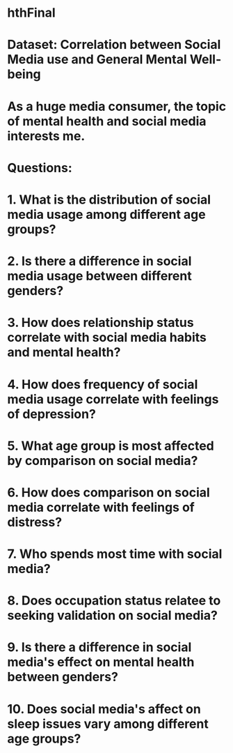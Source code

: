 # hthFinal
# Dataset: Correlation between Social Media use and General Mental Well-being
# As a huge media consumer, the topic of mental health and social media interests me.

# Questions:
# 1. What is the distribution of social media usage among different age groups?
# 2. Is there a difference in social media usage between different genders?
# 3. How does relationship status correlate with social media habits and mental health?
# 4. How does frequency of social media usage correlate with feelings of depression?
# 5. What age group is most affected by comparison on social media?
# 6. How does comparison on social media correlate with feelings of distress?
# 7. Who spends most time with social media?
# 8. Does occupation status relatee to seeking validation on social media?
# 9. Is there a difference in social media's effect on mental health between genders?
# 10. Does social media's affect on sleep issues vary among different age groups?
